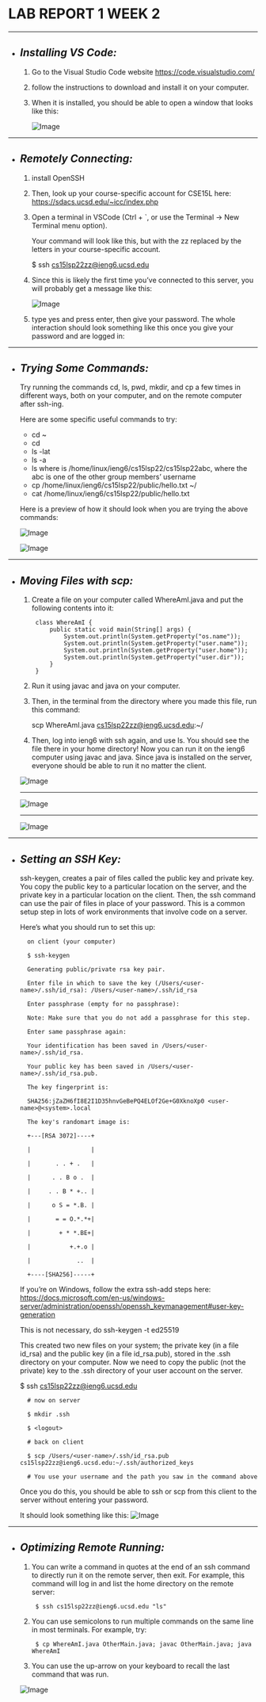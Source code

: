 # **LAB REPORT 1 WEEK 2**
----------------------------------------------------------

*  ## *Installing VS Code:*

    1. Go to the Visual Studio Code website https://code.visualstudio.com/

    2. follow the instructions to download and install it on your computer.

    3. When it is installed, you should be able to open a window that looks like this:

         ![Image](vscode.png)


 ----------------------------------------------------------

* ## *Remotely Connecting:*

    1. install OpenSSH 

    2. Then, look up your course-specific account for CSE15L here:
        https://sdacs.ucsd.edu/~icc/index.php

    3. Open a terminal in VSCode (Ctrl + `, or use the Terminal → New Terminal menu option).
        
        
         Your command will look like this, but with the zz replaced by the letters in your course-specific account.

         $ ssh cs15lsp22zz@ieng6.ucsd.edu

    4.  Since this is likely the first time you’ve connected to this server, you will probably get a message like this:

        ![Image](ssh.png)

        
    5.  type yes and press enter, then give your password. The whole interaction should look something like this once you give your password and are logged in:

----------------------------------------------------------

* ## *Trying Some Commands:*
    
    Try running the commands cd, ls, pwd, mkdir, and cp a few times in different ways, both on your computer, and on the remote computer after ssh-ing.

    Here are some specific useful commands to try:

    * cd ~
    * cd
    * ls -lat
    * ls -a
    * ls <directory> where <directory> is /home/linux/ieng6/cs15lsp22/cs15lsp22abc, where the abc is one of the other group members’ username
    * cp /home/linux/ieng6/cs15lsp22/public/hello.txt ~/
    * cat /home/linux/ieng6/cs15lsp22/public/hello.txt


    Here is a preview of how it should look when you are trying the above commands:

    ![Image](rsc1.png)

    ![Image](rsc2.png)

----------------------------------------------------------
* ## *Moving Files with scp:*

    1. Create a file on your computer called WhereAmI.java and put the following contents into it:

            class WhereAmI {
                public static void main(String[] args) {
                    System.out.println(System.getProperty("os.name"));
                    System.out.println(System.getProperty("user.name"));
                    System.out.println(System.getProperty("user.home"));
                    System.out.println(System.getProperty("user.dir"));
                }
            }

    2. Run it using javac and java on your computer.

    3. 
        Then, in the terminal from the directory where you made this file, run this command:

        scp WhereAmI.java cs15lsp22zz@ieng6.ucsd.edu:~/

    4. Then, log into ieng6 with ssh again, and use ls. You should see the file there in your home directory! Now you can run it on the ieng6 computer using javac and java. Since java is installed on the server, everyone should be able to run it no matter the client.


    ![Image](scp1.png)

    ----------------------------------------------------------
    ![Image](scp2.png)

    ----------------------------------------------------------

    ![Image](scp3.png)

----------------------------------------------------------

* ## *Setting an SSH Key:*
     ssh-keygen, creates a pair of files called the public key and private key. You copy the public key to a particular location on the server, and the private key in a particular location on the client. Then, the ssh command can use the pair of files in place of your password. This is a common setup step in lots of work environments that involve code on a server.

     Here’s what you should run to set this up:

        on client (your computer)

        $ ssh-keygen

        Generating public/private rsa key pair.

        Enter file in which to save the key (/Users/<user-name>/.ssh/id_rsa): /Users/<user-name>/.ssh/id_rsa

        Enter passphrase (empty for no passphrase): 

        Note: Make sure that you do not add a passphrase for this step.

        Enter same passphrase again: 

        Your identification has been saved in /Users/<user-name>/.ssh/id_rsa.

        Your public key has been saved in /Users/<user-name>/.ssh/id_rsa.pub.

        The key fingerprint is:

        SHA256:jZaZH6fI8E2I1D35hnvGeBePQ4ELOf2Ge+G0XknoXp0 <user-name>@<system>.local

        The key's randomart image is:

        +---[RSA 3072]----+

        |                 |

        |       . . + .   |

        |      . . B o .  |

        |     . . B * +.. |

        |      o S = *.B. |

        |       = = O.*.*+|

        |        + * *.BE+|

        |           +.+.o |

        |             ..  |

        +----[SHA256]-----+



    If you’re on Windows, follow the extra ssh-add steps here: https://docs.microsoft.com/en-us/windows-server/administration/openssh/openssh_keymanagement#user-key-generation

    This is not necessary, do ssh-keygen -t ed25519

    This created two new files on your system; the private key (in a file id_rsa) and the public key (in a file id_rsa.pub), stored in the .ssh directory on your computer.
    Now we need to copy the public (not the private) key to the .ssh directory of your user account on the server.

    $ ssh cs15lsp22zz@ieng6.ucsd.edu
        <Enter Password>

        # now on server

        $ mkdir .ssh

        $ <logout>

        # back on client

        $ scp /Users/<user-name>/.ssh/id_rsa.pub cs15lsp22zz@ieng6.ucsd.edu:~/.ssh/authorized_keys

        # You use your username and the path you saw in the command above


    Once you do this, you should be able to ssh or scp from this client to the server without entering your password.
    
     It should look something like this:
        ![Image](sshkeys.png)

----------------------------------------------------------

* ## *Optimizing Remote Running:*
    
    1. You can write a command in quotes at the end of an ssh command to directly run it on the remote server, then exit. For example, this command will log in and list the home directory on the remote server:
    
            $ ssh cs15lsp22zz@ieng6.ucsd.edu "ls"

    2. You can use semicolons to run multiple commands on the same line in most terminals. For example, try:
    
            $ cp WhereAmI.java OtherMain.java; javac OtherMain.java; java WhereAmI
    
    3. You can use the up-arrow on your keyboard to recall the last command that was run.

    ![Image](optimize.png)





    

